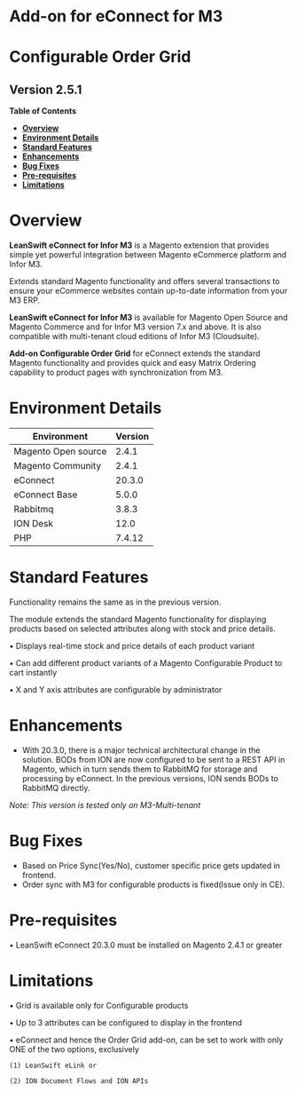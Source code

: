 # Add-on for eConnect for M3

# **Configurable Order Grid**

## **Version 2.5.1**


**Table of Contents**


- [**Overview**](#overview)
- [**Environment Details**](#environment-details)
- [**Standard Features**](#standard-features)
- [**Enhancements**](#enhancements)
- [**Bug Fixes**](#bug-fixes)
- [**Pre-requisites**](#pre-requisites)
- [**Limitations**](#limitations)

# **Overview**

 **LeanSwift eConnect for Infor M3** is a Magento extension that provides simple yet powerful integration between Magento eCommerce platform and Infor M3.

Extends standard Magento functionality and offers several transactions to ensure your eCommerce websites contain up-to-date information from your M3 ERP.

 **LeanSwift eConnect for Infor M3** is available for Magento Open Source and Magento Commerce and for Infor M3 version 7.x and above. It is also compatible with multi-tenant cloud editions of Infor M3 (Cloudsuite).

 **Add-on Configurable Order Grid** for eConnect extends the standard Magento functionality and provides quick and easy Matrix Ordering capability to product pages with synchronization from M3. 

# **Environment Details**

| **Environment** | **Version** |
| --- | --- |
| Magento Open source | 2.4.1 |
| Magento Community | 2.4.1 |
| eConnect | 20.3.0 |
| eConnect Base | 5.0.0 |
| Rabbitmq | 3.8.3 |
| ION Desk | 12.0 |
| PHP | 7.4.12 |

# **Standard Features**

Functionality remains the same as in the previous version. 

The module extends the standard Magento functionality for displaying products based on selected attributes along with stock and price details.

•	Displays real-time stock and price details of each product variant

•	Can add different product variants of a Magento Configurable Product to cart instantly

•	X and Y axis attributes are configurable by administrator


# **Enhancements**

- With 20.3.0, there is a major technical architectural change in the solution. BODs from ION are now configured to be sent to a REST API in Magento, which in turn     sends them to RabbitMQ for storage and processing by eConnect. In the previous versions, ION sends BODs to RabbitMQ directly.

_Note: This version is tested only on M3-Multi-tenant_

# **Bug Fixes**

- Based on Price Sync(Yes/No), customer specific price gets updated in frontend.
- Order sync with M3 for configurable products is  fixed(Issue only in CE).

# **Pre-requisites**

•	LeanSwift eConnect 20.3.0 must be installed on Magento 2.4.1 or greater

# **Limitations**

•	Grid is available only for Configurable products

•	Up to 3 attributes can be configured to display in the frontend

•	eConnect and hence the Order Grid add-on, can be set to work with only ONE of the two options, exclusively 

    (1) LeanSwift eLink or 
  
    (2) ION Document Flows and ION APIs


